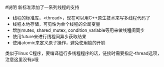 #说明
新标准添加了一系列线程的支持
* 线程的标准库，\<thread\>，现在可以用C++原生技术来写多线程代码了
* 线程本地存储，可见性为单个线程的全局变量
* 增加mutex, shared\_mutex, condition\_variable等用来做线程间同步
* 使用future来进行线程间异步获取结果
* 使用atomic来定义原子操作，避免使用锁的开销


 类似于linux C程序，要编译运行多线程程序的话，链接时需要指定-thread选项，注意这里没有p哦

